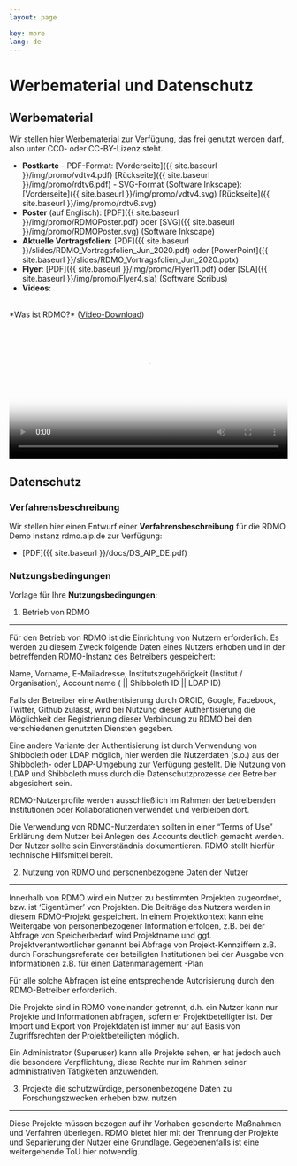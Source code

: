 ```yaml
---
layout: page

key: more
lang: de
---
```


# Werbematerial und Datenschutz


## Werbematerial


Wir stellen hier Werbematerial zur Verfügung, das frei genutzt werden darf, also unter CC0- oder CC-BY-Lizenz steht.

* **Postkarte** - PDF-Format: [Vorderseite]({{ site.baseurl }}/img/promo/vdtv4.pdf) [Rückseite]({{ site.baseurl }}/img/promo/rdtv6.pdf)
            - SVG-Format (Software Inkscape): [Vorderseite]({{ site.baseurl }}/img/promo/vdtv4.svg) [Rückseite]({{ site.baseurl }}/img/promo/rdtv6.svg)
* **Poster** (auf Englisch): [PDF]({{ site.baseurl }}/img/promo/RDMOPoster.pdf) oder [SVG]({{ site.baseurl }}/img/promo/RDMOPoster.svg) (Software Inkscape)
*  **Aktuelle Vortragsfolien**: [PDF]({{ site.baseurl }}/slides/RDMO_Vortragsfolien_Jun_2020.pdf) oder [PowerPoint]({{ site.baseurl }}/slides/RDMO_Vortragsfolien_Jun_2020.pptx)
* **Flyer**: [PDF]({{ site.baseurl }}/img/promo/Flyer11.pdf) oder [SLA]({{ site.baseurl }}/img/promo/Flyer4.sla) (Software Scribus)
* **Videos**:

<br>
*Was ist RDMO?* (<a href="{{ site.baseurl }}/img/promo/videos/was-ist-rdmo_v4.mp4">Video-Download</a>)
<video poster="{{ site.baseurl}}/img/promo/videos/was-ist-rdmo_frame.jpg" controls="controls" style="width: 100%;">
<source src="{{ site.baseurl}}/img/promo/videos/was-ist-rdmo_v4.mp4" type="video/mp4">Your browser does not support the video tag.</video>


## Datenschutz


### Verfahrensbeschreibung

Wir stellen hier einen Entwurf einer **Verfahrensbeschreibung** für die RDMO Demo Instanz rdmo.aip.de zur Verfügung: 
* [PDF]({{ site.baseurl }}/docs/DS_AIP_DE.pdf)


### Nutzungsbedingungen


Vorlage für Ihre **Nutzungsbedingungen**:

1) Betrieb von RDMO
----------------------------

Für den Betrieb von RDMO ist die Einrichtung von Nutzern erforderlich. 
Es werden zu diesem Zweck folgende Daten eines Nutzers erhoben und in der betreffenden RDMO-Instanz des Betreibers gespeichert:

Name, Vorname, E-Mailadresse, Institutszugehörigkeit (Institut / Organisation), Account name ( || Shibboleth ID || LDAP ID)

Falls der Betreiber eine Authentisierung durch ORCID, Google, Facebook, Twitter, Github zulässt, wird bei Nutzung dieser Authentisierung die Möglichkeit der Registrierung dieser Verbindung zu RDMO bei den verschiedenen genutzten Diensten gegeben. 

Eine andere Variante der Authentisierung ist durch Verwendung von Shibboleth oder LDAP möglich, hier werden die Nutzerdaten (s.o.) aus der Shibboleth- oder LDAP-Umgebung zur Verfügung gestellt. Die Nutzung von LDAP und Shibboleth muss durch die Datenschutzprozesse der Betreiber abgesichert sein.
  
RDMO-Nutzerprofile werden ausschließlich im Rahmen der betreibenden Institutionen oder Kollaborationen verwendet und verbleiben dort.  

Die Verwendung von RDMO-Nutzerdaten sollten in einer “Terms of Use” Erklärung dem Nutzer bei Anlegen des Accounts deutlich gemacht werden. Der Nutzer sollte sein Einverständnis dokumentieren. RDMO stellt hierfür technische Hilfsmittel bereit. 


2) Nutzung von RDMO und personenbezogene Daten der Nutzer
-------------------------------------------------------------------------------------

Innerhalb von RDMO wird ein Nutzer zu bestimmten Projekten zugeordnet, bzw. ist ‘Eigentümer’ von Projekten. Die Beiträge des Nutzers werden in diesem RDMO-Projekt gespeichert. In einem Projektkontext kann eine Weitergabe von personenbezogener Information erfolgen, z.B. 
bei der Abfrage von Speicherbedarf wird Projektname und ggf. Projektverantwortlicher genannt
bei Abfrage von Projekt-Kennziffern z.B. durch Forschungsreferate der beteiligten Institutionen
bei der Ausgabe von Informationen z.B. für einen Datenmanagement -Plan 

Für alle solche Abfragen ist eine entsprechende Autorisierung durch den RDMO-Betreiber erforderlich. 

Die Projekte sind in RDMO voneinander getrennt, d.h. ein Nutzer kann nur Projekte und Informationen abfragen, sofern er Projektbeteiligter ist. 
Der Import und Export von Projektdaten ist immer nur auf Basis von Zugriffsrechten der Projektbeteiligten möglich. 

Ein Administrator (Superuser) kann alle Projekte sehen, er hat jedoch auch die besondere Verpflichtung, diese Rechte nur im Rahmen seiner administrativen Tätigkeiten anzuwenden. 


3) Projekte die schutzwürdige, personenbezogene Daten zu Forschungszwecken erheben bzw. nutzen 
-------------------------------------------------------------------------------------------------------------------------------

Diese Projekte müssen bezogen auf ihr Vorhaben gesonderte Maßnahmen und Verfahren überlegen. RDMO bietet hier mit der Trennung der Projekte und Separierung der Nutzer eine Grundlage. Gegebenenfalls ist eine weitergehende ToU hier notwendig.  
